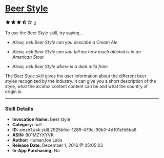 # [Beer Style](http://alexa.amazon.com/#skills/amzn1.ask.skill.2925bfee-1269-479c-90b3-4d101efb5ba8)
![3.5 stars](../../images/ic_star_black_18dp_1x.png)![3.5 stars](../../images/ic_star_black_18dp_1x.png)![3.5 stars](../../images/ic_star_black_18dp_1x.png)![3.5 stars](../../images/ic_star_half_black_18dp_1x.png)![3.5 stars](../../images/ic_star_border_black_18dp_1x.png) 2

To use the Beer Style skill, try saying...

* *Alexa, ask Beer Style can you describe a Cream Ale*

* *Alexa, ask Beer Style can you tell me how much alcohol is in an American Stout*

* *Alexa, ask Beer Style where is a dark mild from*

The Beer Style skill gives the user information about the different beer styles recognized by the industry. It can give you a short description of the style, what the alcohol content content can be and what the country of origin is.

***

### Skill Details

* **Invocation Name:** beer style
* **Category:** null
* **ID:** amzn1.ask.skill.2925bfee-1269-479c-90b3-4d101efb5ba8
* **ASIN:** B01MZYXYVK
* **Author:** HumanJoe Labs
* **Release Date:** December 1, 2016 @ 05:05:03
* **In-App Purchasing:** No
